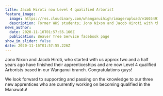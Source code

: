 ```yaml
---
title: Jacob Hiroti now Level 4 qualified Arborist
feature_image:
  image: https://res.cloudinary.com/whanganuihigh/image/upload/v1605491912/News/Jacob_Hiroti._WU_Area_news_facebook._bever_tree_felling_cert.jpg
  description: Former WHS students; Jono Nixon and Jacob Hiroti with their certificates.
news_author:
  date: 2020-11-10T01:57:55.166Z
  publication: Beaver Tree Service facebook page
show_in_slider: false
date: 2020-11-16T01:57:55.226Z
---
```

Jono Nixon and Jacob Hiroti, who started with us approx two and a half years ago have finished their apprenticeships and are now Level 4 qualified Arborists based in our Wanganui branch. Congratulations guys!

We look forward to supporting and passing on the knowledge to our three new apprentices who are currently working on becoming qualified in the Manawatu!